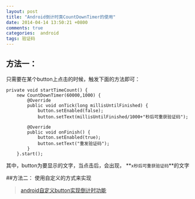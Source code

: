 ```yaml
---
layout: post
title: "Android倒计时类CountDownTimer的使用"
date: 2014-04-14 13:50:21 +0800
comments: true
categories:  android
tags: 验证码
---
```


## 方法一：
只需要在某个button上点击的时候，触发下面的方法即可：

```
private void startTimeCount() {
    new CountDownTimer(60000,1000) {
        @Override
        public void onTick(long millisUntilFinished) {
        	button.setEnabled(false);
        	button.setText(millisUntilFinished/1000+"秒后可重获验证码");
      
        @Override
        public void onFinish() {
        	button.setEnabled(true);
        	button.setText("重发验证码");
        }
    }.start();
```
<!--more-->
其中，button为要显示的文字，当点击后，会出现， **`x秒后可重获验证码`**的文字

##方法二：
使用自定义的方式来实现
> [android自定义button实现倒计时功能](http://blog.csdn.net/fengbofenglingling/article/details/9840623)


